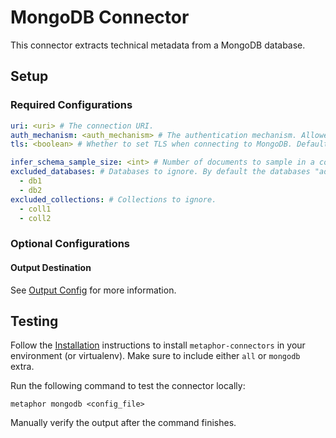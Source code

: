 # MongoDB Connector

This connector extracts technical metadata from a MongoDB database.

## Setup

### Required Configurations

```yaml
uri: <uri> # The connection URI.
auth_mechanism: <auth_mechanism> # The authentication mechanism. Allowed values are "GSSAPI", "MONGODB-CR", "MONGODB-OIDC", "MONGODB-X509", "MONGODB-AWS", "PLAIN", "SCRAM-SHA-1", "SCRAM-SHA-256", "DEFAULT". Default is "DEFAULT".
tls: <boolean> # Whether to set TLS when connecting to MongoDB. Default is False.

infer_schema_sample_size: <int> # Number of documents to sample in a collection in order to infer the schema. Set this to `null` to disable sampling and use all documents in the collections. To disable schema inference altogether, set this to 0. Default is 1000.
excluded_databases: # Databases to ignore. By default the databases "admin", "config", "local", "system" are excluded.
  - db1
  - db2
excluded_collections: # Collections to ignore.
  - coll1
  - coll2
```

### Optional Configurations

#### Output Destination

See [Output Config](../common/docs/output.md) for more information.

## Testing

Follow the [Installation](../../README.md) instructions to install `metaphor-connectors` in your environment (or virtualenv). Make sure to include either `all` or `mongodb` extra.

Run the following command to test the connector locally:

```shell
metaphor mongodb <config_file>
```

Manually verify the output after the command finishes.
